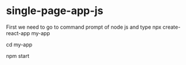 # single-page-app-js
First we need to go to command prompt of node js and type npx create-react-app my-app

cd my-app

npm start
